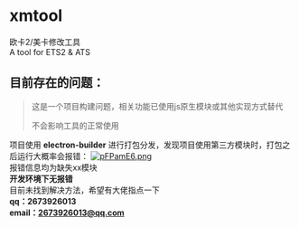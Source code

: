# xmtool

欧卡2/美卡修改工具  
A tool for ETS2 & ATS 

## 目前存在的问题：
>这是一个项目构建问题，相关功能已使用js原生模块或其他实现方式替代
>
>不会影响工具的正常使用

项目使用 **electron-builder** 进行打包分发，发现项目使用第三方模块时，打包之后运行大概率会报错：
[![pFPamE6.png](https://s11.ax1x.com/2024/01/13/pFPamE6.png)](https://imgse.com/i/pFPamE6)  
报错信息均为缺失xx模块  
**开发环境下无报错**  
目前未找到解决方法，希望有大佬指点一下  
**qq：2673926013**  
**email：2673926013@qq.com**  

